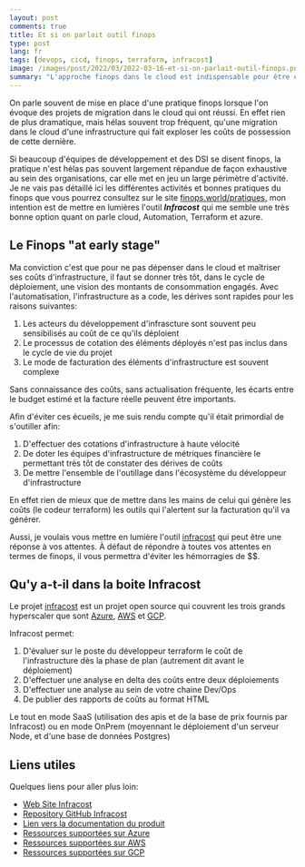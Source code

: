 ```yaml
---
layout: post
comments: true
title: Et si on parlait outil finops
type: post
lang: fr
tags: [devops, cicd, finops, terraform, infracost]
image: /images/post/2022/03/2022-03-16-et-si-on-parlait-outil-finops.png
summary: "L'approche finops dans le cloud est indispensable pour être efficiente, mais elle doit être outillée. Infracost est là pour vous."
---
```


On parle souvent de mise en place d'une pratique finops lorsque l'on évoque des projets de migration dans le cloud qui ont réussi. En effet
rien de plus dramatique, mais hélas souvent trop fréquent, qu'une migration dans le cloud d'une infrastructure qui fait exploser les coûts de possession 
de cette dernière.

Si beaucoup d'équipes de développement et des DSI se disent finops, la pratique n'est hélas pas souvent largement répandue de façon exhaustive au sein des organisations,
car elle met en jeu un large périmètre d'activité. Je ne vais pas détaillé ici les différentes activités et bonnes pratiques du finops que vous pourrez consultez sur le site [finops.world/pratiques](https://finops.world/pratiques), mon intention est de mettre en lumières l'outil ***Infracost*** qui me semble une très bonne option quant on parle cloud, Automation, Terraform et azure.

## Le Finops "at early stage"

Ma conviction c'est que pour ne pas dépenser dans le cloud et maîtriser ses coûts d'infrastructure, il faut se donner très tôt, dans le cycle de déploiement, une vision des montants de consommation engagés. Avec l'automatisation, l'infrastructure as a code, les dérives sont rapides pour les raisons suivantes:

1. Les acteurs du développement d'infrascture sont souvent peu sensibilisés au coût de ce qu'ils déploient
2. Le processus de cotation des éléments déployés n'est pas inclus dans le cycle de vie du projet
3. Le mode de facturation des éléments d'infrastructure est souvent complexe 

Sans connaissance des coûts, sans actualisation fréquente, les écarts entre le budget estimé et la facture réelle peuvent être importants.

Afin d'éviter ces écueils, je me suis rendu compte qu'il était primordial de s'outiller afin:

1. D'effectuer des cotations d'infrastructure à haute vélocité
2. De doter les équipes d'infrastructure de métriques financière le permettant très tôt de constater des dérives de coûts
3. De mettre l'ensemble de l'outillage dans l'écosystème du développeur d'infrastructure

En effet rien de mieux que de mettre dans les mains de celui qui génère les coûts (le codeur terraform) les outils qui l'alertent sur la facturation qu'il va générer.

Aussi, je voulais vous mettre en lumière l'outil [infracost](https://infracost.io) qui peut être une réponse à vos attentes. À défaut de répondre à toutes vos attentes en termes de finops, il vous permettra d'éviter les hémorragies de $$.

## Qu'y a-t-il dans la boite Infracost

Le projet [infracost](https://github.com/infracost/infracost) est un projet open source qui couvrent les trois grands hyperscaler que sont [Azure](https://azure.microsoft.com/en-us/), [AWS](https://aws.amazon.com/fr/) et [GCP](https://cloud.google.com/?hl=fr).

Infracost permet:

1. D'évaluer sur le poste du développeur terraform le coût de l'infrastructure dès la phase de plan (autrement dit avant le déploiement)
2. D'effectuer une analyse en delta des coûts entre deux déploiements
3. D'effectuer une analyse au sein de votre chaine Dev/Ops
4. De publier des rapports de coûts au format HTML

Le tout en mode SaaS (utilisation des apis et de la base de prix fournis par Infracost) ou en mode OnPrem (moyennant le déploiement d'un serveur Node, et d'une base de données Postgres)

## Liens utiles

Quelques liens pour aller plus loin:

- [Web Site Infracost](https://www.infracost.io/)
- [Repository GitHub Infracost](https://github.com/infracost/infracost)
- [Lien vers la documentation du produit](https://infracost.io/docs/)
- [Ressources supportées sur Azure](https://www.infracost.io/docs/supported_resources/azure/)
- [Ressources supportées sur AWS](https://www.infracost.io/docs/supported_resources/aws/)
- [Ressources supportées sur GCP](https://www.infracost.io/docs/supported_resources/gcp/)
